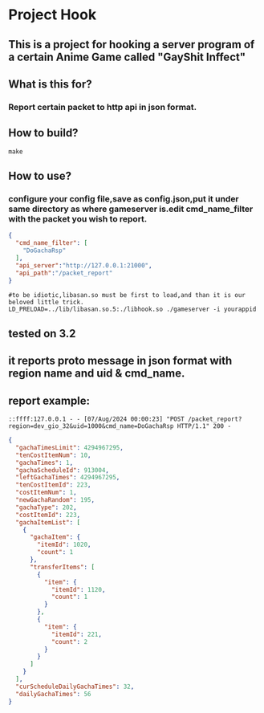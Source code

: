 # Project Hook</br>
## This is a project for hooking a server program of a certain Anime Game called "GayShit Inffect"

## What is this for?</br>
### Report certain packet to http api in json format.

## How to build?
```shell
make
```

## How to use?</br>
### configure your config file,save as config.json,put it under same directory as where gameserver is.edit cmd_name_filter with the packet you wish to report.
```json
{
  "cmd_name_filter": [
    "DoGachaRsp"
  ],
  "api_server":"http://127.0.0.1:21000",
  "api_path":"/packet_report"
}
```
```shell
#to be idiotic,libasan.so must be first to load,and than it is our beloved little trick.
LD_PRELOAD=../lib/libasan.so.5:./libhook.so ./gameserver -i yourappid
```
 
## tested on 3.2
## it reports proto message in json format with region name and uid & cmd_name.
## report example:
```text
::ffff:127.0.0.1 - - [07/Aug/2024 00:00:23] "POST /packet_report?region=dev_gio_32&uid=1000&cmd_name=DoGachaRsp HTTP/1.1" 200 -
```
```json
{
  "gachaTimesLimit": 4294967295,
  "tenCostItemNum": 10,
  "gachaTimes": 1,
  "gachaScheduleId": 913004,
  "leftGachaTimes": 4294967295,
  "tenCostItemId": 223,
  "costItemNum": 1,
  "newGachaRandom": 195,
  "gachaType": 202,
  "costItemId": 223,
  "gachaItemList": [
    {
      "gachaItem": {
        "itemId": 1020,
        "count": 1
      },
      "transferItems": [
        {
          "item": {
            "itemId": 1120,
            "count": 1
          }
        },
        {
          "item": {
            "itemId": 221,
            "count": 2
          }
        }
      ]
    }
  ],
  "curScheduleDailyGachaTimes": 32,
  "dailyGachaTimes": 56
}
```